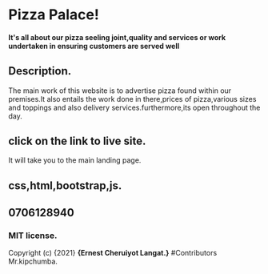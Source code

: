 # Pizza Palace!
#### It's all about our pizza seeling joint,quality and services or work undertaken in ensuring customers are served well
## Description.
The main work of this website is to advertise pizza found within our premises.It also entails the work done in there,prices of pizza,various sizes and toppings and also delivery services.furthermore,its open throughout the day.
## click on the link to live site.
It will take you to the main landing page.
## css,html,bootstrap,js.
## 0706128940
### MIT license.
Copyright (c) {2021} **{Ernest Cheruiyot Langat.}**
#Contributors
Mr.kipchumba.


